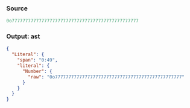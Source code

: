 ### Source
```js parse:expr
0o77777777777777777777777777777777777777777777777
```

### Output: ast
```json
{
  "Literal": {
    "span": "0:49",
    "literal": {
      "Number": {
        "raw": "0o77777777777777777777777777777777777777777777777"
      }
    }
  }
}
```
